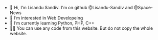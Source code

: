 - 👋 Hi, I’m Lisandu Sandiv. I'm on github @Lisandu-Sandiv and @Space-News
- 👀 I’m interested in Web Developeing
- 🌱 I’m currently learning Python, PHP, C++
- 🐱‍💻 You can use any code from this website. But do not copy the whole website.
 
<!---
Space-News/Space-News is a ✨ special ✨ repository because its `README.md` (this file) appears on your GitHub profile.
You can click the Preview link to take a look at your changes.
--->
